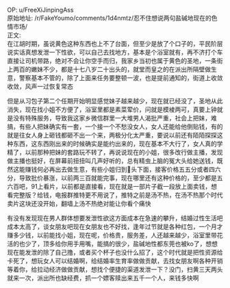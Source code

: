 
OP: u/FreeXiJinpingAss  
原始地址: /r/FakeYoumo/comments/1d4nmtz/忍不住想说两句盐碱地现在的色情市场/  
正文:  
在江胡时期，虽说黄色这种东西也上不了台面，但至少是放了个口子的，平民阶层说实话真想发泄一下性欲，可以自己去找地方，基本是个浴室就有，再不济打个车直接让司机带路，绝对不会让你空手而归，我家乡当初也属于黄色的圣地，一条街上两百的嫩妹不少，都是十七八岁二十出头的，就堂而皇之的在派出所隔壁做生意，警察基本不管的，除了上面来任务要整顿一波，也是提前通知的，街道上收敛收敛，风声一过恢复常态

但是从习包子第二个任期开始明显感觉妹子越来越少，现在就已经没了，圣地从此消失，现在找小姐不方便了，浴室里都是素菜荤价，问就是模棱两可，真要上钟就是没有特殊服务，导致我这家乡微信群里一大堆男人渴批严重，社会上把妹，难搞，有些人把妹确实有一套，一个接一个不愁没女人，女人还能给他倒贴钱，有的就是往女人身上砸钱都砸不出一个来，两极分化太严重，要说以前还有陌陌探探这种东西，这东西刚出来的时候确实是能约出来的，现在基本不大行了，女人真的学精了，以前那种把妹的套路玩不转了，再说说现在的小姐，很多改行做主播，发现做主播也挺好，在屏幕前扭扭叫几声好听的，总有精虫上脑的冤大头给她送钱，既然这能赚钱何必再出去做生意，有些小姐归到🐔头下面，接客价格五五分或者四六分，导致批价暴涨，以前两三百就能完事，现在哪里还有这种价格的，至少都是五六百吧，91上看片，以前都是直接看，现在就是一部片子截一段放上面卖钱，想看完整版？给钱，电报群推特更不用说了，推特之前是汤不热，在汤不热那个时代卖片这块还没开始，翻墙上汤不热绝对能让你看个痛快

有没有发现现在男人群体想要发泄性欲这方面成本在急速的攀升，结婚过性生活吧成本太高了，谈女朋友吧现在女朋友也不好找，逢年过节就是各种红包，一个月才赚多少钱，以前能找小姐，现在呢，价格贵，服务差，人还越来越少，浴室里带花活的也少了，顶多给你用手用嘴，能搞的很少，盐碱地性都东莞也被ko了，想想现在能发泄的除了自己撸，或者买个杯子也没什么招了，这个时代就是把性资源给卡死了，想玩女人可以结婚啊，给结婚率生育率做做贡献，去找女朋友啊各种开销等着你，给拉动经济做做贡献，想找个便捷的渠道发泄一下？没门，扫黄三天两头就来一次，派出所也缺经费，抓一个嫖客赎出来五千一个人，来钱多快啊
